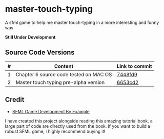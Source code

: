 # master-touch-typing
A sfml game to help me master touch-typing in a more interesting and funny way

**Still Under Development**

## Source Code Versions

| #    | Content                                | Link to commit                           |
| ---- | -------------------------------------- | ---------------------------------------- |
| 1    | Chapter 6 source code tested on MAC OS | [7448fd9](https://github.com/CWaYNe/master-touch-typing/commit/7448fd9d6e9396080f8f02fedcde252303b31f5b) |
| 2    | Master touch typing pre-alpha  version        | [6653cd2](https://github.com/CWaYNe/master-touch-typing/commit/6653cd2d8fcbb5f4a177aebab0859ca81b933241) |

## Credit

- [SFML Game Development By Example](https://www.packtpub.com/game-development/sfml-game-development-example)

I have created this project alongside reading this amazing tutorial book, a large part of code are directly used from the book. If you want to build a robust SFML game, I highly recommend buying it!
